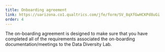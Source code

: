 ```yaml
---
title: Onboarding agreement
link: https://uarizona.co1.qualtrics.com/jfe/form/SV_8qXfGwHCKPd8uGi
order: 4
---
```

The on-boarding agreement is designed to make sure that you have completed all of the requirements associated the on-boarding documentation/meetings to the Data Diversity Lab.
